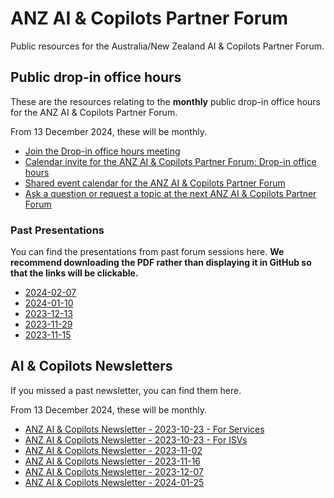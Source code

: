 # ANZ AI &amp; Copilots Partner Forum

Public resources for the Australia/New Zealand AI &amp; Copilots Partner Forum.

## Public drop-in office hours

These are the resources relating to the **monthly** public drop-in office hours for the ANZ AI &amp; Copilots Partner Forum.

From 13 December 2024, these will be monthly.

- [Join the Drop-in office hours meeting](https://aka.ms/anzaicopilotspartnerforum/joinmeeting)
- [Calendar invite for the ANZ AI & Copilots Partner Forum: Drop-in office hours](https://aka.ms/anzaicopilotspartnerforum/dropinics)
- [Shared event calendar for the ANZ AI & Copilots Partner Forum](https://aka.ms/anzaicopilotspartnerforum/calendar)
- [Ask a question or request a topic at the next ANZ AI & Copilots Partner Forum](https://aka.ms/anzaicopilotspartnerforum/questionform)

### Past Presentations

You can find the presentations from past forum sessions here. **We recommend downloading the PDF rather than displaying it in GitHub so that the links will be clickable.**

- [2024-02-07](resources/ANZ.AI.and.Copilots.Partner.Forum.Drop.in.office.hours.2023-02-07.pdf)
- [2024-01-10](resources/ANZ.AI.and.Copilots.Partner.Forum.Drop.in.office.hours.2024-01-10.pdf)
- [2023-12-13](resources/ANZ.AI.and.Copilots.Partner.Forum.Drop.in.office.hours.2023-12-13.pdf)
- [2023-11-29](resources/ANZ.AI.and.Copilots.Partner.Forum.Drop.in.office.hours.2023-11-29.pdf)
- [2023-11-15](resources/ANZ.AI.and.Copilots.Partner.Forum.Drop.in.office.hours.2023-11-15.pdf)

## AI & Copilots Newsletters

If you missed a past newsletter, you can find them here.

From 13 December 2024, these will be monthly.

- [ANZ AI & Copilots Newsletter - 2023-10-23 - For Services](/newsletters/Oct%2023%20-%20AI%20&%20Copilot%20News%20and%20Tips.oft)
- [ANZ AI & Copilots Newsletter - 2023-10-23 - For ISVs](/newsletters/Oct%2023%20-%20AI%20&%20Copilot%20News%20and%20Tips.oft)
- [ANZ AI & Copilots Newsletter - 2023-11-02](/newsletters/Nov%202%20-%20AI%20&%20Copilot%20News%20and%20Tips.oft)
- [ANZ AI & Copilots Newsletter - 2023-11-16](/newsletters/Nov%2016%20-%20AI%20&%20Copilot%20News%20and%20Tips%20-%20Ignite%20Edition.oft)
- [ANZ AI & Copilots Newsletter - 2023-12-07](/newsletters/Dec%207%20-%20AI%20&%20Copilot%20News%20and%20Tips.oft)
- [ANZ AI & Copilots Newsletter - 2024-01-25](/newsletters/Jan%2025%20-%20AI%20&%20Copilot%20News%20and%20Tips.oft)
